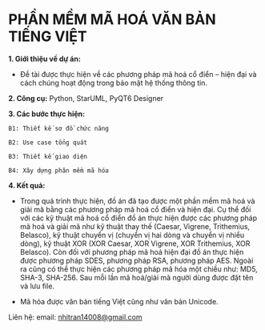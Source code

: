 # PHẦN MỀM MÃ HOÁ VĂN BẢN TIẾNG VIỆT
**1. Giới thiệu về dự án:**

- Đề tài được thực hiện về các phương pháp mã hoá cổ điển – hiện đại và cách chúng hoạt động trong bảo mật hệ thống thông tin.
  
**2. Công cụ:** Python, StarUML, PyQT6 Designer

**3. Các bước thực hiện:**
   
    B1: Thiết kế sơ đồ chức năng 
        
    B2: Use case tổng quát
        
    B3: Thiết kế giao diện
        
    B4: Xây dựng phân mềm mã hóa 

**4. Kết quả:**
   
- Trong quá trình thực hiện, đồ án đã tạo được một phần mềm mã hoá và giải mã bằng các phương pháp mã hoá cổ điển và hiện đại. Cụ thể đối với các kỹ thuật mã hoá cổ điển đồ án thực hiện được các phương pháp mã hoá và giải mã như kỹ thuật thay thế (Caesar, Vigrene, Trithemius, Belasco), kỹ thuật chuyển vị (chuyển vị hai dòng và chuyển vị nhiều dòng), kỹ thuật XOR (XOR Caesar, XOR Vigrene, XOR Trithemius, XOR Belasco). Còn đối với phương pháp mã hoá hiện đại đồ án thực hiện được phương pháp SDES, phương pháp RSA, phương pháp AES. Ngoài ra cũng có thể thực hiện các phương pháp mã hóa một chiều như: MD5, SHA-3, SHA-256.  Sau mỗi lần mã hoá/giải mã người dùng được đặt tên và lưu file.

- Mã hóa được văn bản tiếng Việt cũng như văn bản Unicode.


Liên hệ: email: nhitran14008@gmail.com 
